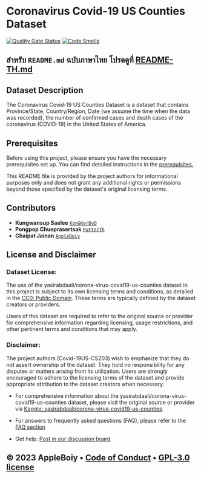 # Coronavirus Covid-19 US Counties Dataset
[![Quality Gate Status](https://sonarcloud.io/api/project_badges/measure?project=AppleBoiy_Covid-19US-CS203&metric=alert_status)](https://sonarcloud.io/summary/new_code?id=AppleBoiy_Covid-19US-CS203) [![Code Smells](https://sonarcloud.io/api/project_badges/measure?project=AppleBoiy_Covid-19US-CS203&metric=code_smells)](https://sonarcloud.io/summary/new_code?id=AppleBoiy_Covid-19US-CS203)

สำหรับ `README.md` ฉบับภาษาไทย โปรดดูที่ [README-TH.md](README-TH.md)
-

## Dataset Description
The Coronavirus Covid-19 US Counties Dataset is a dataset that contains Province/State,
Country/Region, Date (we assume the time when the data was recorded),
the number of confirmed cases and death cases of the coronavirus (COVID-19) in the United States of America.

## Prerequisites

Before using this project, please ensure you have the necessary prerequisites set up. You can find detailed instructions in the [prerequisites.](docs/prerequisites.md)

This README file is provided by the project authors for informational purposes only and does not grant any additional rights or permissions beyond those specified by the dataset's original licensing terms.

## Contributors

- **Kungwansup Saelee** [`KonGKerDvD`](https://github.com/KonGKerDvD)
- **Pongpop Chueprasertsak** [`PutterTh`](https://github.com/PutterTh)
- **Chaipat Jainan** [`AppleBoiy`](https://github.com/AppleBoiy)

## License and Disclaimer

### Dataset License:

The use of the yasirabdaali/corona-virus-covid19-us-counties dataset in this project is subject to its own licensing terms 
and conditions, as detailed in the [CC0: Public Domain](https://creativecommons.org/publicdomain/zero/1.0/). These terms are typically defined by the dataset creators or providers.

Users of this dataset are required to refer to the original source or provider for comprehensive information regarding licensing,
usage restrictions, and other pertinent terms and conditions that may apply.


### Disclaimer:

The project authors (Covid-19US-CS203) wish to emphasize that they do not assert ownership of the dataset. They hold no responsibility for any disputes or matters arising from its utilization. Users are strongly encouraged to adhere to the licensing terms of the dataset and provide appropriate attribution to the dataset creators when necessary.

- For comprehensive information about the yasirabdaali/corona-virus-covid19-us-counties dataset, please visit the original source or provider via [Kaggle: yasirabdaali/corona-virus-covid19-us-counties](https://www.kaggle.com/datasets/yasirabdaali/corona-virus-covid19-us-counties).

- For answers to frequently asked questions (FAQ), please refer to the [FAQ section](docs/FAQ.md)

- Get help: [Post in our discussion board](https://github.com/AppleBoiy/Covid-19US-CS203/discussions)

&copy; 2023 AppleBoiy &bull; [Code of Conduct](CODE_OF_CONDUCT.md) &bull; [GPL-3.0 license](../LICENSE)
-
